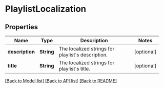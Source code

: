 # PlaylistLocalization

## Properties
Name | Type | Description | Notes
------------ | ------------- | ------------- | -------------
**description** | **String** | The localized strings for playlist&#39;s description. | [optional] 
**title** | **String** | The localized strings for playlist&#39;s title. | [optional] 

[[Back to Model list]](../README.md#documentation-for-models) [[Back to API list]](../README.md#documentation-for-api-endpoints) [[Back to README]](../README.md)


